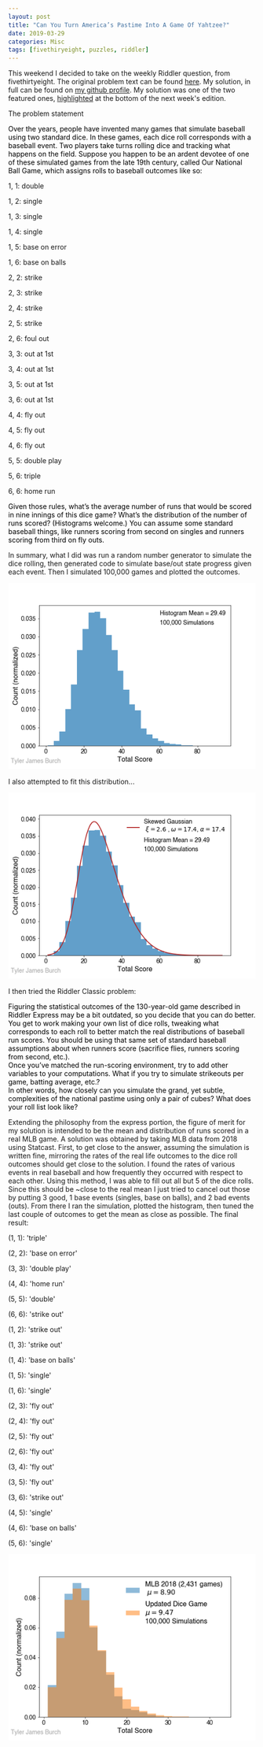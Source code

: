 ```yaml
---
layout: post
title: "Can You Turn America’s Pastime Into A Game Of Yahtzee?"
date: 2019-03-29
categories: Misc
tags: [fivethiryeight, puzzles, riddler]
---
```


This weekend I decided to take on the weekly Riddler question, from fivethirtyeight. The original problem text can be found [here](https://fivethirtyeight.com/features/can-you-turn-americas-pastime-into-a-game-of-yahtzee/). My solution, in full can be found on [my github profile](https://github.com/tjburch/puzzles/tree/master/puzzler538_2019_Mar22). My solution was one of the two featured ones, [highlighted](https://fivethirtyeight.com/features/can-you-win-a-spelling-bee-if-you-know-99-percent-of-the-words/) at the bottom of the next week's edition.

The problem statement

<span style="color:black">
Over the years, people have invented many games that simulate baseball using two standard dice. In these games, each dice roll corresponds with a baseball event. Two players take turns rolling dice and tracking what happens on the field. Suppose you happen to be an ardent devotee of one of these simulated games from the late 19th century, called Our National Ball Game, which assigns rolls to baseball outcomes like so:</span>

1, 1: double

1, 2: single

1, 3: single

1, 4: single

1, 5: base on error

1, 6: base on balls

2, 2: strike

2, 3: strike

2, 4: strike

2, 5: strike

2, 6: foul out

3, 3: out at 1st

3, 4: out at 1st

3, 5: out at 1st

3, 6: out at 1st

4, 4: fly out

4, 5: fly out

4, 6: fly out

5, 5: double play

5, 6: triple

6, 6: home run

<span style="color:black">
Given those rules, what’s the average number of runs that would be scored in nine innings of this dice game? What’s the distribution of the number of runs scored? (Histograms welcome.) You can assume some standard baseball things, like runners scoring from second on singles and runners scoring from third on fly outs.
</span>

In summary, what I did was run a random number generator to simulate the dice rolling, then generated code to simulate base/out state progress given each event. Then I simulated 100,000 games and plotted the outcomes.

<img src="https://github.com/tjburch/puzzles/raw/master/puzzler538_2019_Mar22/plots/raw_scoring_histogram.png">

I also attempted to fit this distribution...


<img src="https://github.com/tjburch/puzzles/raw/master/puzzler538_2019_Mar22/plots/scoring_histogram_skewGaus.png">


I then tried the Riddler Classic problem: 

<div style="color:black">
    Figuring the statistical outcomes of the 130-year-old game described in Riddler Express may be a bit outdated, so you decide that you can do better. You get to work making your own list of dice rolls, tweaking what corresponds to each roll to better match the real distributions of baseball run scores. You should be using that same set of standard baseball assumptions about when runners score (sacrifice flies, runners scoring from second, etc.).
</div>

<div style="color:black">
Once you’ve matched the run-scoring environment, try to add other variables to your computations. What if you try to simulate strikeouts per game, batting average, etc.?
</div>

<div style="color:black">
In other words, how closely can you simulate the grand, yet subtle, complexities of the national pastime using only a pair of cubes? What does your roll list look like?
</div>

Extending the philosophy from the express portion, the figure of merit for my solution is intended to be the mean and distribution of runs scored in a real MLB game. A solution was obtained by taking MLB data from 2018 using Statcast. First, to get close to the answer, assuming the simulation is written fine, mirroring the rates of the real life outcomes to the dice roll outcomes should get close to the solution. I found the rates of various events in real baseball and how frequently they occurred with respect to each other. Using this method, I was able to fill out all but 5 of the dice rolls. Since this should be ~close to the real mean I just tried to cancel out those by putting 3 good, 1 base events (singles, base on balls), and 2 bad events (outs). From there I ran the simulation, plotted the histogram, then tuned the last couple of outcomes to get the mean as close as possible. The final result:

(1, 1): 'triple'

(2, 2): 'base on error'

(3, 3): 'double play'

(4, 4): 'home run'

(5, 5): 'double'

(6, 6): 'strike out'

(1, 2): 'strike out'

(1, 3): 'strike out'

(1, 4): 'base on balls'

(1, 5): 'single'

(1, 6): 'single'

(2, 3): 'fly out'

(2, 4): 'fly out'

(2, 5): 'fly out'

(2, 6): 'fly out'

(3, 4): 'fly out'

(3, 5): 'fly out'

(3, 6): 'strike out'

(4, 5): 'single'

(4, 6): 'base on balls'

(5, 6): 'single'


<img src="https://github.com/tjburch/puzzles/raw/master/puzzler538_2019_Mar22/plots/mlb_simulation_overlay.png">

